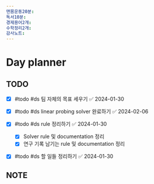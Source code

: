 ```yaml
---
맨몸운동20분: 
독서10분: 
경제용어2개: 
수학정리2개: 
감사노트: 
---
```


# Day planner


## TODO 
- [x] #todo #ds 팀 자체의 목표 세우기 ✅ 2024-01-30
- [x] #todo #ds linear probing solver 완료하기 ✅ 2024-02-06
- [x] #todo #ds rule 정리하기 ✅ 2024-01-30
	- [x] Solver rule 및 documentation 정리 
	- [x] 연구 기록 남기는 rule 및 documentation 정리 
- [x] #todo #ds 할 일들 정리하기 ✅ 2024-01-30



## NOTE
